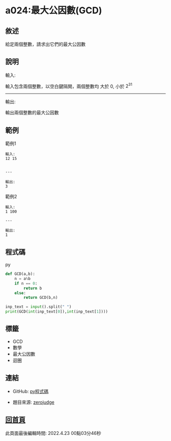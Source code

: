 # a024:最大公因數(GCD)

## 敘述

給定兩個整數，請求出它們的最大公因數


## 說明

輸入:

輸入包含兩個整數，以空白鍵隔開，兩個整數均 大於 0, 小於 $2^{31}$

---

輸出:

輸出兩個整數的最大公因數

## 範例
範例1

```
輸入:
12 15

---

輸出:
3

```
範例2

```
輸入:
1 100

---

輸出:
1

```

## 程式碼
py

```py
def GCD(a,b):
    n = a%b
    if n == 0:
        return b
    else:
        return GCD(b,n)

inp_text = input().split(" ")
print(GCD(int(inp_text[0]),int(inp_text[1])))

```

## 標籤
- GCD
- 數學
- 最大公因數
- 迴圈


## 連結
- GitHub: [py程式碼](https://github.com/henryleecode23/solve_record/blob/main/zerojudge/a024/main.py)


- 題目來源: [zerojudge](https://zerojudge.tw/ShowProblem?problemid=a024)

## [回首頁](https://henryleecode23.github.io/solve_record/)

此頁面最後編輯時間: 2022.4.23 00點03分46秒
